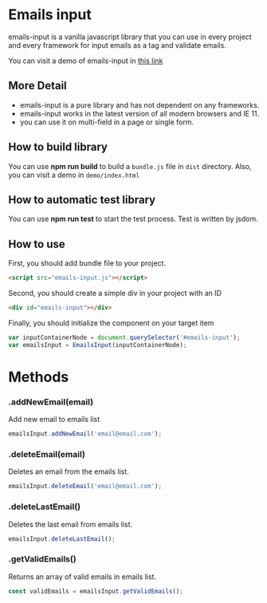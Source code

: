 # Emails input

emails-input is a vanilla javascript library that you can use in every project and every framework for input emails as a tag and validate emails.

You can visit a demo of emails-input in [this link](https://htadayoni.github.io/emails-input/)

## More Detail
  - emails-input is a pure library and has not dependent on any frameworks.
  - emails-input works in the latest version of all modern browsers and IE 11.
  - you can use it on multi-field in a page or single form.

## How to build library
  You can use **npm run build** to build a `bundle.js` file in `dist` directory.
  Also, you can visit a demo in `demo/index.html`

## How to automatic test library
  You can use **npm run test** to start the test process.
  Test is written by jsdom.
## How to use

First, you should add bundle file to your project.

```HTML
<script src="emails-input.js"></script>
```

Second, you should create a simple div in your project with an ID

```HTML
<div id="emails-input"></div>
```

Finally, you should initialize the component on your target item

```javascript
var inputContainerNode = document.querySelector('#emails-input');
var emailsInput = EmailsInput(inputContainerNode);
```

# Methods

### .addNewEmail(email)

Add new email to emails list

```javascript
emailsInput.addNewEmail('email@email.com');
```

### .deleteEmail(email)

Deletes an email from the emails list.

```javascript
emailsInput.deleteEmail('email@email.com');
```

### .deleteLastEmail()

Deletes the last email from emails list.

```javascript
emailsInput.deleteLastEmail();
```

### .getValidEmails()

Returns an array of valid emails in emails list.

```javascript
const validEmails = emailsInput.getValidEmails();
```
